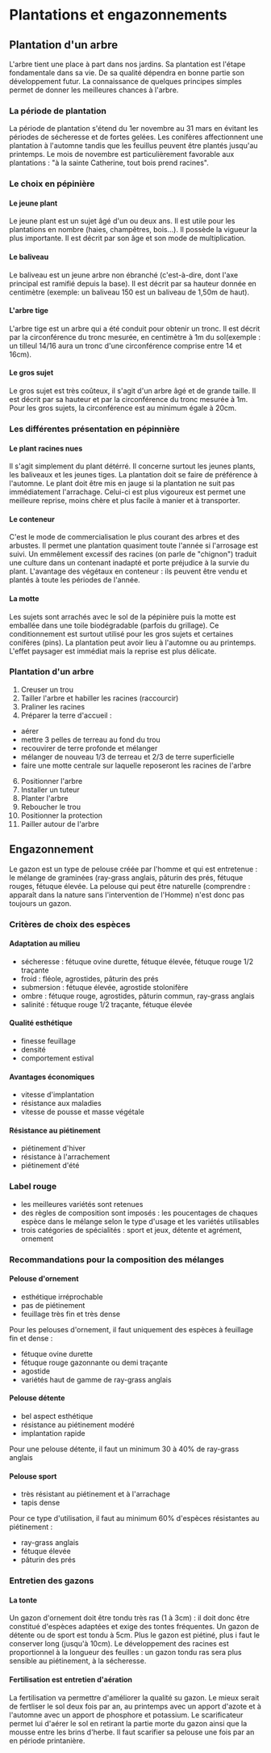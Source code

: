 # Plantations et engazonnements
## Plantation d'un arbre
L'arbre tient une place à part dans nos jardins. Sa plantation est l'étape fondamentale dans sa vie. De sa qualité dépendra en bonne partie son développement futur. La connaissance de quelques principes simples permet de donner les meilleures chances à l'arbre.

### La période de plantation
La période de plantation s'étend du 1er novembre au 31 mars en évitant les périodes de sécheresse et de fortes gelées. Les conifères affectionnent une plantation à l'automne tandis que les feuillus peuvent être plantés jusqu'au printemps. Le mois de novembre est particulièrement favorable aux plantations : "à la sainte Catherine, tout bois prend racines". 

### Le choix en pépinière
#### Le jeune plant
Le jeune plant est un sujet âgé d'un ou deux ans. Il est utile pour les plantations en nombre (haies, champêtres, bois...). Il possède la vigueur la plus importante. Il est décrit par son âge et son mode de multiplication.
#### Le baliveau
Le baliveau est un jeune arbre non ébranché (c'est-à-dire, dont l'axe principal est ramifié depuis la base). Il est décrit par sa hauteur donnée en centimètre (exemple: un baliveau 150 est un baliveau de 1,50m de haut).
#### L'arbre tige
L'arbre tige est un arbre qui a été conduit pour obtenir un tronc. Il est décrit par la circonférence du tronc mesurée, en centimètre à 1m du sol(exemple : un tilleul 14/16 aura un tronc d'une circonférence comprise entre 14 et 16cm).
#### Le gros sujet
Le gros sujet est très coûteux, il s'agit d'un arbre âgé et de grande taille. Il est décrit par sa hauteur et par la circonférence du tronc mesurée à 1m. Pour les gros sujets, la circonférence est au minimum égale à 20cm.

### Les différentes présentation en pépinnière
#### Le plant racines nues
Il s'agit simplement du plant détérré. Il concerne surtout les jeunes plants, les baliveaux et les jeunes tiges. La plantation doit se faire de préférence à l'automne. Le plant doit être mis en jauge si la plantation ne suit pas immédiatement l'arrachage. Celui-ci est plus vigoureux est permet une meilleure reprise, moins chère et plus facile à manier et à transporter. 
#### Le conteneur
C'est le mode de commercialisation le plus courant des arbres et des arbustes. Il permet une plantation quasiment toute l'année si l'arrosage est suivi. Un emmêlement excessif des racines (on parle de "chignon") traduit une culture dans un contenant inadapté et porte préjudice à la survie du plant. L'avantage des végétaux en conteneur : ils peuvent être vendu et plantés à toute les périodes de l'année.
#### La motte
Les sujets sont arrachés avec le sol de la pépinière puis la motte est emballée dans une toile biodégradable (parfois du grillage). Ce conditionnement est surtout utilisé pour les gros sujets et certaines conifères (pins). La plantation peut avoir lieu à l'automne ou au printemps. L'effet paysager est immédiat mais la reprise est plus délicate. 

### Plantation d'un arbre
1. Creuser un trou
2. Tailler l'arbre et habiller les racines (raccourcir)
3. Praliner les racines
4. Préparer la terre d'accueil : 
* aérer
* mettre 3 pelles de terreau au fond du trou
* recouvirer de terre profonde et mélanger
* mélanger de nouveau 1/3 de terreau et 2/3 de terre superficielle
* faire une motte centrale sur laquelle reposeront les racines de l'arbre 
6. Positionner l'arbre
7. Installer un tuteur 
8. Planter l'arbre
9. Reboucher le trou
10. Positionner la protection
11. Pailler autour de l'arbre

## Engazonnement
Le gazon est un type de pelouse créée par l'homme et qui est entretenue : le mélange de graminées (ray-grass anglais, pâturin des prés, fétuque rouges, fétuque élevée. La pelouse qui peut être naturelle (comprendre : apparaît dans la nature sans l'intervention de l'Homme) n'est donc pas toujours un gazon.

### Critères de choix des espèces
#### Adaptation au milieu
* sécheresse : fétuque ovine durette, fétuque élevée, fétuque rouge 1/2 traçante
* froid : fléole, agrostides, pâturin des prés
* submersion : fétuque élevée, agrostide stolonifère
* ombre : fétuque rouge, agrostides, pâturin commun, ray-grass anglais
* salinité : fétuque rouge 1/2 traçante, fétuque élevée

#### Qualité esthétique
* finesse feuillage
* densité
* comportement estival

#### Avantages économiques
* vitesse d'implantation
* résistance aux maladies
* vitesse de pousse et masse végétale

#### Résistance au piétinement 
* piétinement d'hiver
* résistance à l'arrachement
* piétinement d'été

### Label rouge 
* les meilleures variétés sont retenues
* des règles de composition sont imposés : les poucentages de chaques espèce dans le mélange selon le type d'usage et les variétés utilisables
* trois catégories de spécialités : sport et jeux, détente et agrément, ornement

### Recommandations pour la composition des mélanges
#### Pelouse d'ornement
* esthétique irréprochable
* pas de piétinement 
* feuillage très fin et très dense

Pour les pelouses d'ornement, il faut uniquement des espèces à feuillage fin et dense :
* fétuque ovine durette
* fétuque rouge gazonnante ou demi traçante
* agostide
* variétés haut de gamme de ray-grass anglais

#### Pelouse détente
* bel aspect esthétique
* résistance au piétinement modéré
* implantation rapide

Pour une pelouse détente, il faut un minimum 30 à 40% de ray-grass anglais 

#### Pelouse sport
* très résistant au piétinement et à l'arrachage
* tapis dense

Pour ce type d'utilisation, il faut au minimum 60% d'espèces résistantes au piétinement :
* ray-grass anglais 
* fétuque élevée 
* pâturin des prés

### Entretien des gazons
#### La tonte
Un gazon d'ornement doit être tondu très ras (1 à 3cm) : il doit donc être constitué d'espèces adaptées et exige des tontes fréquentes. Un gazon de détente ou de sport est tondu à 5cm. Plus le gazon est piétiné, plus i faut le conserver long (jusqu'à 10cm). Le développement des racines est proportionnel à la longueur des feuilles : un gazon tondu ras sera plus sensible au piétinement, à la sécheresse.

#### Fertilisation est entretien d'aération
La fertilisation va permettre d'améliorer la qualité su gazon. Le mieux serait de fertliser le sol deux fois par an, au printemps avec un apport d'azote et à l'automne avec un apport de phosphore et potassium. Le scarificateur permet lui d'aérer le sol en retirant la partie morte du gazon ainsi que la mousse entre les brins d'herbe. Il faut scarifier sa pelouse une fois par an en période printanière.
